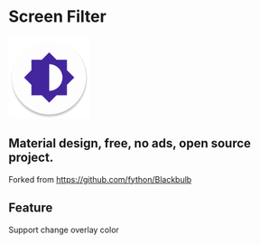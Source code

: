 # Screen Filter

![](app/src/main/res/mipmap-xxhdpi/ic_launcher.png)

## Material design, free, no ads, open source project.
Forked from https://github.com/fython/Blackbulb

## Feature
Support change overlay color
